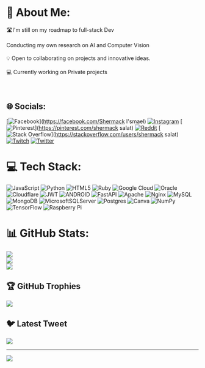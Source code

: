 # 💫 About Me:
   🛣️I'm still on my roadmap to full-stack Dev<br><br>      Conducting my own research on AI and Computer Vision<br><br>💡 Open to collaborating on projects and innovative ideas.<br><br>💻 Currently working on Private projects<br><br><br>


## 🌐 Socials:
[![Facebook](https://img.shields.io/badge/Facebook-%231877F2.svg?logo=Facebook&logoColor=white)](https://facebook.com/Shermack I'smael) [![Instagram](https://img.shields.io/badge/Instagram-%23E4405F.svg?logo=Instagram&logoColor=white)](https://instagram.com/_windy_orbits_07) [![Pinterest](https://img.shields.io/badge/Pinterest-%23E60023.svg?logo=Pinterest&logoColor=white)](https://pinterest.com/shermack salat) [![Reddit](https://img.shields.io/badge/Reddit-%23FF4500.svg?logo=Reddit&logoColor=white)](https://reddit.com/user/u/shermackSalat) [![Stack Overflow](https://img.shields.io/badge/-Stackoverflow-FE7A16?logo=stack-overflow&logoColor=white)](https://stackoverflow.com/users/shermack salat) [![Twitch](https://img.shields.io/badge/Twitch-%239146FF.svg?logo=Twitch&logoColor=white)](https://twitch.tv/shermackSalat) [![Twitter](https://img.shields.io/badge/Twitter-%231DA1F2.svg?logo=Twitter&logoColor=white)](https://twitter.com/@ShermackS88770) 

# 💻 Tech Stack:
![JavaScript](https://img.shields.io/badge/javascript-%23323330.svg?style=for-the-badge&logo=javascript&logoColor=%23F7DF1E) ![Python](https://img.shields.io/badge/python-3670A0?style=for-the-badge&logo=python&logoColor=ffdd54) ![HTML5](https://img.shields.io/badge/html5-%23E34F26.svg?style=for-the-badge&logo=html5&logoColor=white) ![Ruby](https://img.shields.io/badge/ruby-%23CC342D.svg?style=for-the-badge&logo=ruby&logoColor=white) ![Google Cloud](https://img.shields.io/badge/Google%20Cloud-%234285F4.svg?style=for-the-badge&logo=google-cloud&logoColor=white) ![Oracle](https://img.shields.io/badge/Oracle-F80000?style=for-the-badge&logo=oracle&logoColor=white) ![Cloudflare](https://img.shields.io/badge/Cloudflare-F38020?style=for-the-badge&logo=Cloudflare&logoColor=white) ![JWT](https://img.shields.io/badge/JWT-black?style=for-the-badge&logo=JSON%20web%20tokens) ![ANDROID](https://img.shields.io/badge/android-%2320232a.svg?style=for-the-badge&logo=android&logoColor=%a4c639) ![FastAPI](https://img.shields.io/badge/FastAPI-005571?style=for-the-badge&logo=fastapi) ![Apache](https://img.shields.io/badge/apache-%23D42029.svg?style=for-the-badge&logo=apache&logoColor=white) ![Nginx](https://img.shields.io/badge/nginx-%23009639.svg?style=for-the-badge&logo=nginx&logoColor=white) ![MySQL](https://img.shields.io/badge/mysql-%2300f.svg?style=for-the-badge&logo=mysql&logoColor=white) ![MongoDB](https://img.shields.io/badge/MongoDB-%234ea94b.svg?style=for-the-badge&logo=mongodb&logoColor=white) ![MicrosoftSQLServer](https://img.shields.io/badge/Microsoft%20SQL%20Sever-CC2927?style=for-the-badge&logo=microsoft%20sql%20server&logoColor=white) ![Postgres](https://img.shields.io/badge/postgres-%23316192.svg?style=for-the-badge&logo=postgresql&logoColor=white) ![Canva](https://img.shields.io/badge/Canva-%2300C4CC.svg?style=for-the-badge&logo=Canva&logoColor=white) ![NumPy](https://img.shields.io/badge/numpy-%23013243.svg?style=for-the-badge&logo=numpy&logoColor=white) ![TensorFlow](https://img.shields.io/badge/TensorFlow-%23FF6F00.svg?style=for-the-badge&logo=TensorFlow&logoColor=white) ![Raspberry Pi](https://img.shields.io/badge/-RaspberryPi-C51A4A?style=for-the-badge&logo=Raspberry-Pi)
# 📊 GitHub Stats:
![](https://github-readme-stats.vercel.app/api?username=shermack&theme=dark&hide_border=true&include_all_commits=true&count_private=false)<br/>
![](https://github-readme-streak-stats.herokuapp.com/?user=shermack&theme=dark&hide_border=true)<br/>
![](https://github-readme-stats.vercel.app/api/top-langs/?username=shermack&theme=dark&hide_border=true&include_all_commits=true&count_private=false&layout=compact)

## 🏆 GitHub Trophies
![](https://github-profile-trophy.vercel.app/?username=shermack&theme=radical&no-frame=false&no-bg=true&margin-w=4)

## 🐦 Latest Tweet
[![](https://gtce.itsvg.in/api?username=@ShermackS88770)](https://github.com/VishwaGauravIn/github-twitter-card-embed)

---
[![](https://visitcount.itsvg.in/api?id=shermack&icon=0&color=0)](https://visitcount.itsvg.in)

<!-- Proudly created with GPRM ( https://gprm.itsvg.in ) -->
